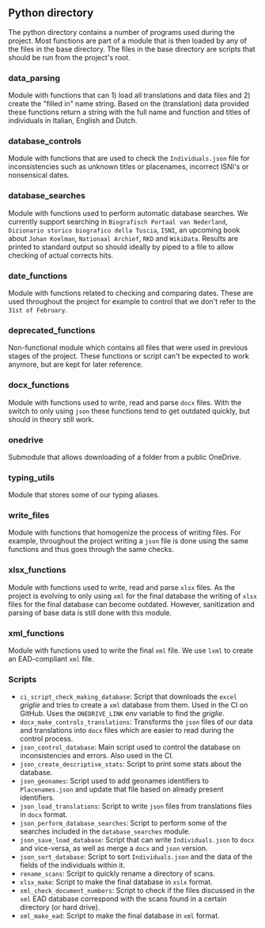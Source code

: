 ## Python directory

The python directory contains a number of programs used during the project. Most functions are part of a module that is then loaded by any of the files in the base directory. The files in the base directory are scripts that should be run from the project's root.

### data_parsing

Module with functions that can 1) load all translations and data files and 2) create the "filled in" name string. Based on the (translation) data provided these functions return a string with the full name and function and titles of individuals in Italian, English and Dutch.

### database_controls

Module with functions that are used to check the `Individuals.json` file for inconsistencies such as unknown titles or placenames, incorrect ISNI's or nonsensical dates.

### database_searches

Module with functions used to perform automatic database searches. We currently support searching in `Biografisch Portaal van Nederland`, `Dizionario storico biografico della Tuscia`, `ISNI`, an upcoming book about `Johan Koelman`, `Nationaal Archief`, `RKD` and `WikiData`. Results are printed to standard output so should ideally by piped to a file to allow checking of actual corrects hits.

### date_functions

Module with functions related to checking and comparing dates. These are used throughout the project for example to control that we don't refer to the `31st of February`.

### deprecated_functions

Non-functional module which contains all files that were used in previous stages of the project. These functions or script can't be expected to work anymore, but are kept for later reference.

### docx_functions

Module with functions used to write, read and parse `docx` files. With the switch to only using `json` these functions tend to get outdated quickly, but should in theory still work.

### onedrive

Submodule that allows downloading of a folder from a public OneDrive.

### typing_utils

Module that stores some of our typing aliases.

### write_files

Module with functions that homogenize the process of writing files. For example, throughout the project writing a `json` file is done using the same functions and thus goes through the same checks.

### xlsx_functions

Module with functions used to write, read and parse `xlsx` files. As the project is evolving to only using `xml` for the final database the writing of `xlsx` files for the final database can become outdated. However, sanitization and parsing of base data is still done with this module.

### xml_functions

Module with functions used to write the final `xml` file. We use `lxml` to create an EAD-compliant `xml` file.

### Scripts

- `ci_script_check_making_database`: Script that downloads the `excel` _griglie_ and tries to create a `xml` database from them. Used in the CI on GitHub. Uses the `ONEDRIVE_LINK` env variable to find the _griglie_.
- `docx_make_controls_translations`: Transforms the `json` files of our data and translations into `docx` files which are easier to read during the control process.
- `json_control_database`: Main script used to control the database on inconsistencies and errors. Also used in the CI.
- `json_create_descriptive_stats`: Script to print some stats about the database.
- `json_geonames`: Script used to add geonames identifiers to `Placenames.json` and update that file based on already present identifiers.
- `json_load_translations`: Script to write `json` files from translations files in `docx` format.
- `json_perform_database_searches`: Script to perform some of the searches included in the `database_searches` module.
- `json_save_load_database`: Script that can write `Individuals.json` to `docx` and vice-versa, as well as merge a `docx` and `json` version.
- `json_sort_database`: Script to sort `Individuals.json` and the data of the fields of the individuals within it.
- `rename_scans`: Script to quickly rename a directory of scans.
- `xlsx_make`: Script to make the final database in `xslx` format.
- `xml_check_document_numbers`: Script to check if the files discussed in the `xml` EAD database correspond with the scans found in a certain directory (or hard drive).
- `xml_make_ead`: Script to make the final database in `xml` format.
